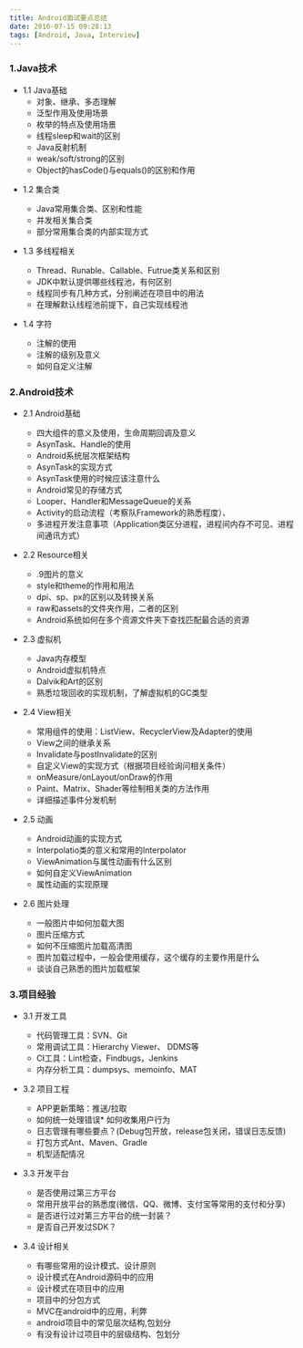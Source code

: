```yaml
---
title: Android面试要点总结
date: 2016-07-15 09:28:13
tags: [Android, Java, Interview]
---
```


### 1.Java技术
*   1.1 Java基础
    *   对象、继承、多态理解
    *   泛型作用及使用场景
    *   枚举的特点及使用场景
    *   线程sleep和wait的区别
    *   Java反射机制
    *   weak/soft/strong的区别
    *   Object的hasCode()与equals()的区别和作用
<!--more-->
*   1.2 集合类
    *   Java常用集合类、区别和性能
    *   并发相关集合类
    *   部分常用集合类的内部实现方式

*   1.3 多线程相关
    *   Thread、Runable、Callable、Futrue类关系和区别
    *   JDK中默认提供哪些线程池，有何区别
    *   线程同步有几种方式，分别阐述在项目中的用法
    *   在理解默认线程池前提下，自己实现线程池

*   1.4 字符
    *   注解的使用
    *   注解的级别及意义
    *   如何自定义注解

### 2.Android技术
*   2.1 Android基础
    *   四大组件的意义及使用，生命周期回调及意义
    *   AsynTask、Handle的使用
    *   Android系统层次框架结构
    *   AsynTask的实现方式
    *   AsynTask使用的时候应该注意什么
    *   Android常见的存储方式
    *   Looper、Handler和MessageQueue的关系
    *   Activity的启动流程（考察队Framework的熟悉程度）、
    *   多进程开发注意事项（Application类区分进程，进程间内存不可见、进程间通讯方式）

*   2.2 Resource相关
    *   .9图片的意义
    *   style和theme的作用和用法
    *   dpi、sp、px的区别以及转换关系
    *   raw和assets的文件夹作用，二者的区别
    *   Android系统如何在多个资源文件夹下查找匹配最合适的资源

*   2.3 虚拟机
    *   Java内存模型
    *   Android虚拟机特点
    *   Dalvik和Art的区别
    *   熟悉垃圾回收的实现机制，了解虚拟机的GC类型

*   2.4 View相关
    *   常用组件的使用：ListView、RecyclerView及Adapter的使用
    *   View之间的继承关系
    *   Invalidate与postInvalidate的区别
    *   自定义View的实现方式（根据项目经验询问相关条件）
    *   onMeasure/onLayout/onDraw的作用
    *   Paint、Matrix、Shader等绘制相关类的方法作用
    *   详细描述事件分发机制

*   2.5 动画
    *   Android动画的实现方式
    *   Interpolatio类的意义和常用的Interpolator
    *   ViewAnimation与属性动画有什么区别
    *   如何自定义ViewAnimation
    *   属性动画的实现原理

*   2.6 图片处理
    *   一般图片中如何加载大图
    *   图片压缩方式
    *   如何不压缩图片加载高清图
    *   图片加载过程中，一般会使用缓存，这个缓存的主要作用是什么
    *   谈谈自己熟悉的图片加载框架

### 3.项目经验
*   3.1 开发工具
    *   代码管理工具：SVN、Git
    *   常用调试工具：Hierarchy Viewer、 DDMS等
    *   CI工具：Lint检查，Findbugs，Jenkins
    *   内存分析工具：dumpsys、memoinfo、MAT

*   3.2 项目工程
    *   APP更新策略：推送/拉取
    *   如何统一处理错误*   如何收集用户行为
    *   日志管理有哪些要点？(Debug包开放，release包关闭，错误日志反馈)
    *   打包方式Ant、Maven、Gradle
    *   机型适配情况

*   3.3 开发平台
    *   是否使用过第三方平台
    *   常用开放平台的熟悉度(微信、QQ、微博、支付宝等常用的支付和分享)
    *   是否进行过对第三方平台的统一封装？
    *   是否自己开发过SDK？

*   3.4 设计相关
    *   有哪些常用的设计模式、设计原则
    *   设计模式在Android源码中的应用
    *   设计模式在项目中的应用
    *   项目中的分包方式
    *   MVC在android中的应用，利弊
    *   android项目中的常见层次结构,包划分
    *   有没有设计过项目中的层级结构、包划分

